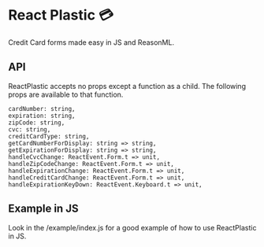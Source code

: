 # React Plastic 💳

Credit Card forms made easy in JS and ReasonML.

## API

ReactPlastic accepts no props except a function as a child. The following props are available to that function.

```reasonml
cardNumber: string,
expiration: string,
zipCode: string,
cvc: string,
creditCardType: string,
getCardNumberForDisplay: string => string,
getExpirationForDisplay: string => string,
handleCvcChange: ReactEvent.Form.t => unit,
handleZipCodeChange: ReactEvent.Form.t => unit,
handleExpirationChange: ReactEvent.Form.t => unit,
handleCreditCardChange: ReactEvent.Form.t => unit,
handleExpirationKeyDown: ReactEvent.Keyboard.t => unit,
```

## Example in JS

Look in the /example/index.js for a good example of how to use ReactPlastic in JS.
